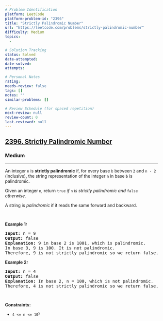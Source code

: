 ```yaml
---
# Problem Identification
platform: LeetCode
platform-problem-id: "2396"
title: "Strictly Palindromic Number"
url: "https://leetcode.com/problems/strictly-palindromic-number"
difficulty: Medium
topics:
  -

# Solution Tracking
status: Solved
date-attempted:
date-solved:
attempts:

# Personal Notes
rating:
needs-review: false
tags: []
notes: ""
similar-problems: []

# Review Schedule (for spaced repetition)
next-review: null
review-count: 0
last-reviewed: null
---
```


<h2><a href="https://leetcode.com/problems/strictly-palindromic-number">2396. Strictly Palindromic Number</a></h2><h3>Medium</h3><hr><p>An integer <code>n</code> is <strong>strictly palindromic</strong> if, for every base <code>b</code> between <code>2</code> and <code>n - 2</code> (inclusive), the string representation of the integer <code>n</code> in base <code>b</code> is palindromic.</p>

<p>Given an integer <code>n</code>, return <code>true</code> <em>if </em><code>n</code><em> is strictly palindromic and </em><code>false</code><em> otherwise.</em></p>

<p>A string is <em>palindromic</em> if it reads the same forward and backward.</p>

<p>&nbsp;</p>
<p><strong class="example">Example 1:</strong></p>

<pre>
<strong>Input:</strong> n = 9
<strong>Output:</strong> false
<strong>Explanation:</strong> 9 in base 2 is 1001, which is palindromic.
In base 3, 9 is 100. It is not palindromic.
Therefore, 9 is not strictly palindromic so we return false.
</pre>

<p><strong class="example">Example 2:</strong></p>

<pre>
<strong>Input:</strong> n = 4
<strong>Output:</strong> false
<strong>Explanation:</strong> In base 2, n = 100, which is not palindromic.
Therefore, 4 is not strictly palindromic so we return false.
</pre>


<p>&nbsp;</p>
<p><strong>Constraints:</strong></p>

<ul>
	<li><code>4 &lt;= n &lt;= 10<sup>5</sup></code></li>
</ul>